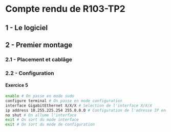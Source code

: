 # Compte rendu de R103-TP2

## 1 - Le logiciel

## 2 - Premier montage

### 2.1 - Placement et cablâge

### 2.2 - Configuration

#### Exercice 5

```sh
enable # On passe en mode sudo
configure terminal # On passe en mode configuration
interface GigabitEthernet X/X/X # Selection de l'interface X/X/X
ip address 10.255.225.254 255.0.0.0 # Configuration de l'adresse IP en 10.255.255.254 et un masque de sous-réseaux en /8
no shut # On allume l'interface
exit # On sort du mode interface
exit # On sort du mode de configuration
```
